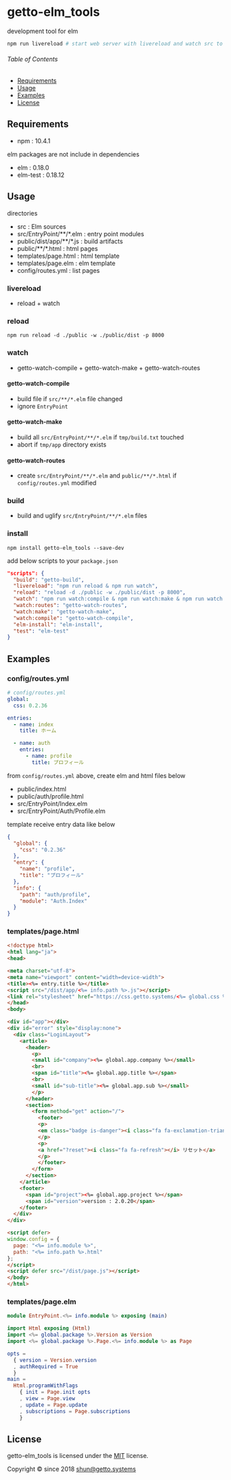 # getto-elm_tools

development tool for elm

```bash
npm run livereload # start web server with livereload and watch src to build elm
```


###### Table of Contents

- [Requirements](#Requirements)
- [Usage](#Usage)
- [Examples](#Examples)
- [License](#License)

<a id="Requirements"></a>
## Requirements

- npm : 10.4.1

elm packages are not include in dependencies

- elm : 0.18.0
- elm-test : 0.18.12


<a id="Usage"></a>
## Usage

directories

- src : Elm sources
- src/EntryPoint/**/*.elm : entry point modules
- public/dist/app/**/*.js : build artifacts
- public/**/*.html : html pages
- templates/page.html : html template
- templates/page.elm : elm template
- config/routes.yml : list pages


### livereload

- reload + watch

### reload

```
npm run reload -d ./public -w ./public/dist -p 8000
```


### watch

- getto-watch-compile + getto-watch-make + getto-watch-routes

#### getto-watch-compile

- build file if `src/**/*.elm` file changed
- ignore `EntryPoint`

#### getto-watch-make

- build all `src/EntryPoint/**/*.elm` if `tmp/build.txt` touched
- abort if `tmp/app` directory exists

#### getto-watch-routes

- create `src/EntryPoint/**/*.elm` and `public/**/*.html` if `config/routes.yml` modified


### build

- build and uglify `src/EntryPoint/**/*.elm` files


### install

```
npm install getto-elm_tools --save-dev
```

add below scripts to your `package.json`

```json
"scripts": {
  "build": "getto-build",
  "livereload": "npm run reload & npm run watch",
  "reload": "reload -d ./public -w ./public/dist -p 8000",
  "watch": "npm run watch:compile & npm run watch:make & npm run watch:routes",
  "watch:routes": "getto-watch-routes",
  "watch:make": "getto-watch-make",
  "watch:compile": "getto-watch-compile",
  "elm-install": "elm-install",
  "test": "elm-test"
}
```


<a id="Examples"></a>
## Examples

### config/routes.yml

```yaml
# config/routes.yml
global:
  css: 0.2.36

entries:
  - name: index
    title: ホーム

  - name: auth
    entries:
      - name: profile
        title: プロフィール
```

from `config/routes.yml` above, create elm and html files below

- public/index.html
- public/auth/profile.html
- src/EntryPoint/Index.elm
- src/EntryPoint/Auth/Profile.elm

template receive entry data like below

```json
{
  "global": {
    "css": "0.2.36"
  },
  "entry": {
    "name": "profile",
    "title": "プロフィール"
  },
  "info": {
    "path": "auth/profile",
    "module": "Auth.Index"
  }
}
```


### templates/page.html

```html
<!doctype html>
<html lang="ja">
<head>

<meta charset="utf-8">
<meta name="viewport" content="width=device-width">
<title><%= entry.title %></title>
<script src="/dist/app/<%= info.path %>.js"></script>
<link rel="stylesheet" href="https://css.getto.systems/<%= global.css %>/getto.css">
</head>
<body>

<div id="app"></div>
<div id="error" style="display:none">
  <div class="LoginLayout">
    <article>
      <header>
        <p>
        <small id="company"><%= global.app.company %></small>
        <br>
        <span id="title"><%= global.app.title %></span>
        <br>
        <small id="sub-title"><%= global.app.sub %></small>
        </p>
      </header>
      <section>
        <form method="get" action="/">
          <footer>
          <p>
          <em class="badge is-danger"><i class="fa fa-exclamation-triangle"></i> システムエラーが発生しました</em>
          </p>
          <p>
          <a href="?reset"><i class="fa fa-refresh"></i> リセット</a>
          </p>
          </footer>
        </form>
      </section>
    </article>
    <footer>
      <span id="project"><%= global.app.project %></span>
      <span id="version">version : 2.0.20</span>
    </footer>
  </div>
</div>

<script defer>
window.config = {
  page: "<%= info.module %>",
  path: "<%= info.path %>.html"
};
</script>
<script defer src="/dist/page.js"></script>
</body>
</html>
```

### templates/page.elm

```elm
module EntryPoint.<%= info.module %> exposing (main)

import Html exposing (Html)
import <%= global.package %>.Version as Version
import <%= global.package %>.Page.<%= info.module %> as Page

opts =
  { version = Version.version
  , authRequired = True
  }
main =
  Html.programWithFlags
    { init = Page.init opts
    , view = Page.view
    , update = Page.update
    , subscriptions = Page.subscriptions
    }

```


<a id="License"></a>
## License

getto-elm_tools is licensed under the [MIT](LICENSE) license.

Copyright &copy; since 2018 shun@getto.systems
